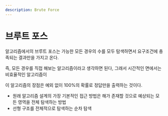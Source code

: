 ```yaml
---
description: Brute Force
---
```


# 브루트 포스

알고리즘에서의 브루트 포스는 가능한 모든 경우의 수를 모두 탐색하면서 요구조건에 충족되는 결과만을 가지고 온다. 

즉, 모든 경우를 직접 해보는 알고리즘이라고 생각하면 된다, 그래서 시간적인 면에서는 비효율적인 알고리즘이

이 알고리즘의 장점은 예외 없이 100%의 확률로 정답만을 출력하는 것이다.

* 원래 알고리즘 설계의 가장 기본적인 접근 방법은 해가 존재할 것으로 예상되는 모든 영역을 전체 탐색하는 방법
* 선형 구조를 전체적으로 탐색하는 순차 탐색





